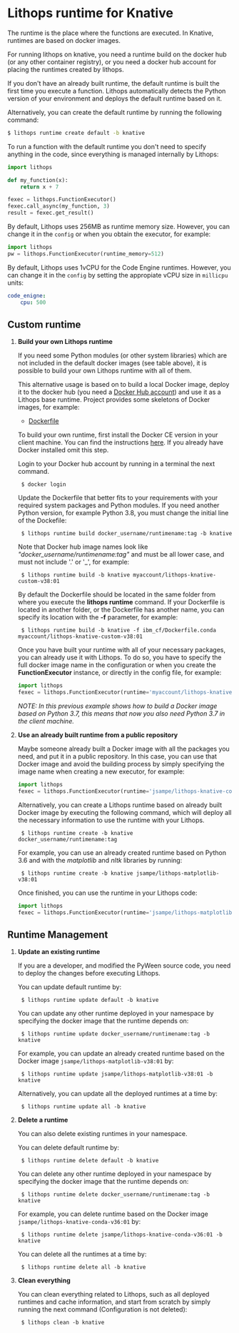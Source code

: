 # Lithops runtime for Knative

The runtime is the place where the functions are executed. In Knative, runtimes are based on docker images. 

For running lithops on knative, you need a runtime build on the docker hub (or any other container registry), or you need a docker hub account for placing the runtimes created by lithops.

If you don't have an already built runtime, the default runtime is built the first time you execute a function. Lithops automatically detects the Python version of your environment and deploys the default runtime based on it.

Alternatively, you can create the default runtime by running the following command:

```bash
$ lithops runtime create default -b knative
```

To run a function with the default runtime you don't need to specify anything in the code, since everything is managed internally by Lithops:

```python
import lithops

def my_function(x):
    return x + 7

fexec = lithops.FunctionExecutor()
fexec.call_async(my_function, 3)
result = fexec.get_result()
```

By default, Lithops uses 256MB as runtime memory size. However, you can change it in the `config` or when you obtain the executor, for example:

```python
import lithops
pw = lithops.FunctionExecutor(runtime_memory=512)
```

By default, Lithops uses 1vCPU for the Code Engine runtimes. However, you can change it in the `config` by setting the appropiate vCPU size in `millicpu` units:

```yaml
code_enigne:
    cpu: 500
```

## Custom runtime

1. **Build your own Lithops runtime**

    If you need some Python modules (or other system libraries) which are not included in the default docker images (see table above), it is possible to build your own Lithops runtime with all of them.

    This alternative usage is based on to build a local Docker image, deploy it to the docker hub (you need a [Docker Hub account](https://hub.docker.com)) and use it as a Lithops base runtime.
    Project provides some skeletons of Docker images, for example:

    * [Dockerfile](Dockerfile) 

    To build your own runtime, first install the Docker CE version in your client machine. You can find the instructions [here](https://docs.docker.com/get-docker/). If you already have Docker installed omit this step.

    Login to your Docker hub account by running in a terminal the next command.

        $ docker login

    Update the Dockerfile that better fits to your requirements with your required system packages and Python modules.
    If you need another Python version, for example Python 3.8, you must change the initial line of the Dockefile:

        $ lithops runtime build docker_username/runtimename:tag -b knative

    Note that Docker hub image names look like *"docker_username/runtimename:tag"* and must be all lower case, and must not include '.' or '_', for example:

        $ lithops runtime build -b knative myaccount/lithops-knative-custom-v38:01

    By default the Dockerfile should be located in the same folder from where you execute the **lithops runtime** command. If your Dockerfile is located in another folder, or the Dockerfile has another name, you can specify its location with the **-f** parameter, for example:

        $ lithops runtime build -b knative -f ibm_cf/Dockerfile.conda myaccount/lithops-knative-custom-v38:01

    Once you have built your runtime with all of your necessary packages, you can already use it with Lithops.
    To do so, you have to specify the full docker image name in the configuration or when you create the **FunctionExecutor** instance, or directly in the config file, for example:

    ```python
    import lithops
    fexec = lithops.FunctionExecutor(runtime='myaccount/lithops-knative-custom-v38:01')
    ```

    *NOTE: In this previous example shows how to build a Docker image based on Python 3.7, this means that now you also need Python 3.7 in the client machine.*

2. **Use an already built runtime from a public repository**

    Maybe someone already built a Docker image with all the packages you need, and put it in a public repository.
    In this case, you can use that Docker image and avoid the building process by simply specifying the image name when creating a new executor, for example:

    ```python
    import lithops
    fexec = lithops.FunctionExecutor(runtime='jsampe/lithops-knative-conda-v38:01')
    ```

    Alternatively, you can create a Lithops runtime based on already built Docker image by executing the following command, which will deploy all the necessary information to use the runtime with your Lithops.

        $ lithops runtime create -b knative docker_username/runtimename:tag

    For example, you can use an already created runtime based on Python 3.6 and with the *matplotlib* and *nltk* libraries by running:

        $ lithops runtime create -b knative jsampe/lithops-matplotlib-v38:01

    Once finished, you can use the runtime in your Lithops code:

    ```python
    import lithops
    fexec = lithops.FunctionExecutor(runtime='jsampe/lithops-matplotlib:v38:01')
    ```

## Runtime Management

1. **Update an existing runtime**

    If you are a developer, and modified the PyWeen source code, you need to deploy the changes before executing Lithops.

    You can update default runtime by:

        $ lithops runtime update default -b knative

    You can update any other runtime deployed in your namespace by specifying the docker image that the runtime depends on:

        $ lithops runtime update docker_username/runtimename:tag -b knative

    For example, you can update an already created runtime based on the Docker image `jsampe/lithops-matplotlib-v38:01` by:

        $ lithops runtime update jsampe/lithops-matplotlib-v38:01 -b knative

    Alternatively, you can update all the deployed runtimes at a time by:

        $ lithops runtime update all -b knative

2. **Delete a runtime**

    You can also delete existing runtimes in your namespace.

    You can delete default runtime by:

        $ lithops runtime delete default -b knative

    You can delete any other runtime deployed in your namespace by specifying the docker image that the runtime depends on:

        $ lithops runtime delete docker_username/runtimename:tag -b knative

    For example, you can delete runtime based on the Docker image `jsampe/lithops-knative-conda-v36:01` by:

        $ lithops runtime delete jsampe/lithops-knative-conda-v36:01 -b knative

    You can delete all the runtimes at a time by:

        $ lithops runtime delete all -b knative

3. **Clean everything**

     You can clean everything related to Lithops, such as all deployed runtimes and cache information, and start from scratch by simply running the next command (Configuration is not deleted):

        $ lithops clean -b knative
